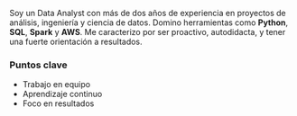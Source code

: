 Soy un Data Analyst con más de dos años de experiencia
en proyectos de análisis, ingeniería y ciencia de datos.
Domino herramientas como **Python**, **SQL**, **Spark** y **AWS**.
Me caracterizo por ser proactivo, autodidacta, y tener
una fuerte orientación a resultados.

### Puntos clave
- Trabajo en equipo
- Aprendizaje continuo
- Foco en resultados
